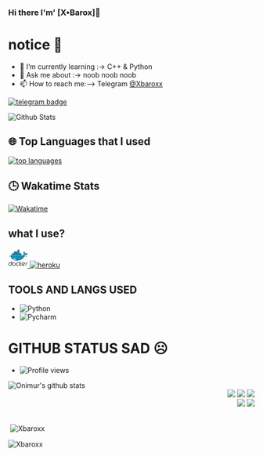 ### Hi there I'm' [X•Barox]👋
# notice 📝

- 🌱 I’m currently learning :-> C++ & Python
- 💬 Ask me about :-> noob noob noob
- 📫 How to reach me:--> Telegram [@Xbaroxx](t.me/Xbarok)

[![telegram badge](https://img.shields.io/badge/Xbaroxx-30302f?style=flat&logo=telegram)](https://t.me/Xbarok)


![Github Stats](https://github-readme-stats.vercel.app/api?username=Xbaroxx&show_icons=true&include_all_commits=true&cache_seconds=86400&theme=radica)


## 🌐 **Top Languages that I used**
[![top languages](https://github-readme-stats.vercel.app/api/top-langs/?username=Oxidisedman&show_icons=true&theme=radical&layout=compact)](https://github.com/Xbaroxx)


## 🕒 **Wakatime Stats**
[![Wakatime](https://github-readme-stats.vercel.app/api/wakatime?username=pokurt&theme=radical)](https://github.com/Xbaroxx/github-readme-stats)


## **what I use?** </h>
<p align="left"/p> <a href="https://www.docker.com/" target="_blank"> <img src="https://raw.githubusercontent.com/devicons/devicon/master/icons/docker/docker-original-wordmark.svg" alt="docker" width="40" height="40" height="40"/> </a> <a href="https://heroku.com" target="_blank"> <img src="https://www.vectorlogo.zone/logos/heroku/heroku-icon.svg" alt="heroku" width="40" height="40"/> </a> </p>

## TOOLS AND LANGS USED
- ![Python](https://img.shields.io/badge/Python-ffffff?style=for-the-badge&logo=python)&nbsp;&nbsp;
- ![Pycharm](https://img.shields.io/badge/PYcharm-ffffff?style=for-the-badge&logo=pycharm)&nbsp;&nbsp;

# GITHUB STATUS SAD ☹️
- ![Profile views](https://gpvc.arturio.dev/Xbaroxx)

<p>
  <a href="https://github.com/Xbaroxx/handle-path-oz">
    <img width="55%" align="left" alt="Onimur's github stats" src="https://github-readme-stats.vercel.app/api?username=Xbaroxx&show_icons=true&hide_border=true" />
  </a>
</p>
<p align ="right">
  <br />
  <code><img width="10%"  src="https://www.vectorlogo.zone/logos/json/json-ar21.svg"></code>
  <code><img width="10%"   src="https://www.vectorlogo.zone/logos/git-scm/git-scm-ar21.svg"></code>
  <code><img width="10%"   src="https://www.vectorlogo.zone/logos/python/python-ar21.svg"></code>
  <br />
  <code><img width="10%"  src="https://www.vectorlogo.zone/logos/mysql/mysql-ar21.svg"></code>
  <code><img width="10%"  src="https://www.vectorlogo.zone/logos/sqlite/sqlite-ar21.svg"></code>
  <br />
  <br>
</p>  


<p>&nbsp;<img align="center" src="https://github-readme-stats.vercel.app/api?username=Xbaroxx&show_icons=true&locale=en" alt="Xbaroxx" /></p>

<p><img align="center" src="https://github-readme-streak-stats.herokuapp.com/?user=Xbaroxx&" alt="Xbaroxx" />
